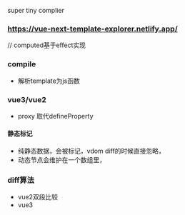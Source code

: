 
super tiny complier
### https://vue-next-template-explorer.netlify.app/

// computed基于effect实现
### compile
- 解析template为js函数
### vue3/vue2
- proxy 取代defineProperty
####  静态标记
- 纯静态数据，会被标记，vdom diff的时候直接忽略，
- 动态节点会维护在一个数组里，
### diff算法
- vue2双段比较
- vue3


